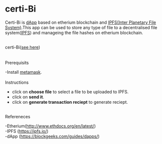 # certi-Bi
  <p>Certi-Bi is <a href="https://blockgeeks.com/guides/dapps/">dApp</a> based on etherium blockchain and <a href="https://ipfs.io/">IPFS(Inter Planetary File System)</a>.This app can be used to store any type of file to a decentralised file system(<a href="https://ipfs.io/">IPFS</a>) and manageing the file hashes on etherium blockchain.  </p>
<br>
certi-Bi(<a href="https://certibi.herokuapp.com/">see here</a>)<br>
 <br><br>
Prerequisits

 -Install <a href="https://chrome.google.com/webstore/detail/metamask/nkbihfbeogaeaoehlefnkodbefgpgknn?hl=en">metamask</a>.<br><br>
Instructions
 - click on <b>choose file</b> to select a file  to be uploaded to IPFS.
 - click on <b>send it</b>.
 - click on <b>generate transaction reciept</b> to generate reciept.<br><br>
  
Refereneces<br>
 
 -Etherium(<a href="http://www.ethdocs.org/en/latest/">http://www.ethdocs.org/en/latest/</a>)<br>
 -IPFS (<a href="https://ipfs.io/">https://ipfs.io/</a>)<br>
 -dApp (<a href="https://blockgeeks.com/guides/dapps/">https://blockgeeks.com/guides/dapps/</a>)

